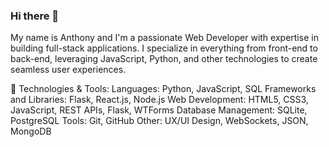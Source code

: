 ### Hi there 👋

My name is Anthony and I'm a passionate Web Developer with expertise in building full-stack applications. I specialize in everything from front-end to back-end, leveraging JavaScript, Python, and other technologies to create seamless user experiences.

🔧 Technologies & Tools:
Languages: Python, JavaScript, SQL
Frameworks and Libraries: Flask, React.js, Node.js
Web Development: HTML5, CSS3, JavaScript, REST APIs, Flask, WTForms
Database Management: SQLite, PostgreSQL
Tools: Git, GitHub
Other: UX/UI Design, WebSockets, JSON, MongoDB

<!--
**AnthonyCCode/AnthonyCCode** is a ✨ _special_ ✨ repository because its `README.md` (this file) appears on your GitHub profile.

Here are some ideas to get you started:

- 🔭 I’m currently working on ...
- 🌱 I’m currently learning ...
- 👯 I’m looking to collaborate on ...
- 🤔 I’m looking for help with ...
- 💬 Ask me about ...
- 📫 How to reach me: ...
- 😄 Pronouns: ...
- ⚡ Fun fact: ...
-->
